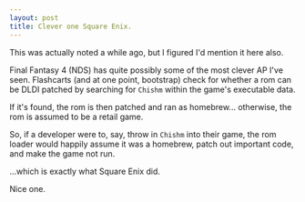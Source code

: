```yaml
---
layout: post
title: Clever one Square Enix.
---
```


This was actually noted a while ago, but I figured I'd mention it here also.

Final Fantasy 4 (NDS) has quite possibly some of the most clever AP I've seen.
Flashcarts (and at one point, bootstrap) check for whether a rom can be DLDI patched by searching for `Chishm` within the game's executable data.

If it's found, the rom is then patched and ran as homebrew... otherwise, the rom is assumed to be a retail game.


So, if a developer were to, say, throw in `Chishm` into their game, the rom loader would happily assume it was a homebrew, patch out important code, and make the game not run.

...which is exactly what Square Enix did.

Nice one.
